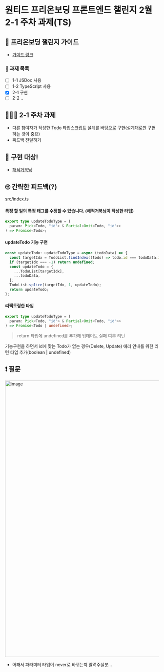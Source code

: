 # 원티드 프리온보딩 프론트엔드 챌린지 2월 2-1 주차 과제(TS)

## 📕 프리온보딩 챌린지 가이드

- [가이드 링크](https://gist.github.com/pocojang/3c3d4470a3d2a978b5ebfb3f613e40fa)

### 📖 과제 목록

- [ ] 1-1 JSDoc 사용
- [ ] 1-2 TypeScript 사용
- [x] 2-1 구현
- [ ] 2-2 ..

## 🤾🏻‍♂️ 2-1 주차 과제

- 다른 참여자가 작성한 Todo 타입스크립트 설계를 바탕으로 구현(설계대로만 구현하는 것이 중요)
- 피드백 전달하기

## 🎯 구현 대상!

- [해적거북님](https://github.com/wogha95/wanted-pre-onboarding-challenge-fe-2/blob/2nd-requirements/src/index.ts)

## 🙄 간략한 피드백(?)

[src/index.ts](https://github.com/macjjuni/wanted-pre-onboarding-challenge-fe-ts/blob/week/2-1/src/index.ts#L40)

#### 특정 할 일의 특정 태그를 수정할 수 있습니다. (해적거북님이 작성한 타입)

```typescript
export type updateTodoType = (
  param: Pick<Todo, "id"> & Partial<Omit<Todo, "id">>
) => Promise<Todo>;
```

#### updateTodo 기능 구현

```typescript
const updateTodo: updateTodoType = async (todoData) => {
  const targetIdx = TodoList.findIndex((todo) => todo.id === todoData.id);
  if (targetIdx === -1) return undefined;
  const updateTodo = {
    ...TodoList[targetIdx],
    ...todoData,
  };
  TodoList.splice(targetIdx, 1, updateTodo);
  return updateTodo;
};
```

#### 리팩토링한 타입

```typescript
export type updateTodoType = (
  param: Pick<Todo, "id"> & Partial<Omit<Todo, "id">>
) => Promise<Todo | undefined>;
```

> return 타입에 undefined를 추가해 업데이트 실패 여부 리턴

기능구현을 하면서 id에 맞는 Todo가 없는 경우(Delete, Update) 에러 안내를 위한 리턴 타입 추가(boolean | undefined)

## ❗️ 질문

<img width="901" alt="image" src="https://user-images.githubusercontent.com/38034518/218653507-f14cb85d-35a4-4382-81f5-18d155305a34.png">

<br/>

- 어째서 파라미터 타입이 never로 바뀌는지 알려주실분...
